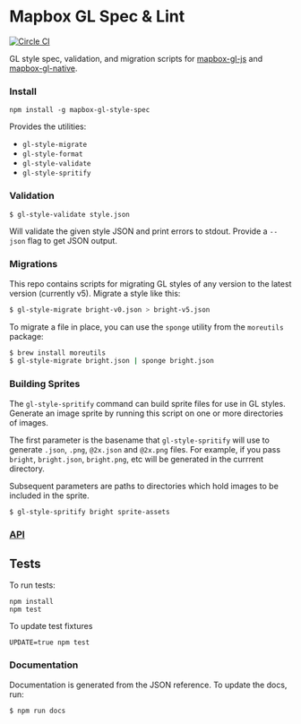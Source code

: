 # Mapbox GL Spec & Lint

[![Circle CI](https://circleci.com/gh/mapbox/mapbox-gl-style-spec.svg?style=svg)](https://circleci.com/gh/mapbox/mapbox-gl-style-spec)

GL style spec, validation, and migration scripts for [mapbox-gl-js](https://github.com/mapbox/mapbox-gl-js) and
[mapbox-gl-native](https://github.com/mapbox/mapbox-gl-native).

### Install

    npm install -g mapbox-gl-style-spec

Provides the utilities:

* `gl-style-migrate`
* `gl-style-format`
* `gl-style-validate`
* `gl-style-spritify`

### Validation

```bash
$ gl-style-validate style.json
```

Will validate the given style JSON and print errors to stdout. Provide a
`--json` flag to get JSON output.

### Migrations

This repo contains scripts for migrating GL styles of any version to the latest version
(currently v5). Migrate a style like this:

```bash
$ gl-style-migrate bright-v0.json > bright-v5.json
```

To migrate a file in place, you can use the `sponge` utility from the `moreutils` package:

```bash
$ brew install moreutils
$ gl-style-migrate bright.json | sponge bright.json
```

### Building Sprites

The `gl-style-spritify` command can build sprite files for use in GL styles. Generate an image sprite by
running this script on one or more directories of images.

The first parameter is the basename that `gl-style-spritify` will use to generate `.json`, `.png`,
`@2x.json` and `@2x.png` files. For example, if you pass `bright`, `bright.json`, `bright.png`, etc
will be generated in the currrent directory.

Subsequent parameters are paths to directories which hold images to be included in the sprite.

```bash
$ gl-style-spritify bright sprite-assets
```

### [API](API.md)

## Tests

To run tests:

    npm install
    npm test

To update test fixtures

    UPDATE=true npm test

### Documentation

Documentation is generated from the JSON reference. To update the docs, run:

```sh
$ npm run docs
```
